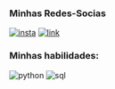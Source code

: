 ### Minhas Redes-Socias
[![insta](
https://img.shields.io/badge/Instagram-E4405F?style=for-the-badge&logo=instagram&logoColor=white
)](https://www.instagram.com/kaua_bren?igshid=OGQ5ZDc2ODk2ZA%3D%3D&utm_source=qr)
[![link](
https://img.shields.io/badge/LinkedIn-0077B5?style=for-the-badge&logo=linkedin&logoColor=white
)](https://www.linkedin.com/in/kaua-breno-querubino-260742276?utm_source=share&utm_campaign=share_via&utm_content=profile&utm_medium=ios_app)




### Minhas habilidades:

![python](https://img.shields.io/badge/Python-3776AB?style=for-the-badge&logo=python&logoColor=white)
![sql](https://img.shields.io/badge/MySQL-005C84?style=for-the-badge&logo=mysql&logoColor=white)

